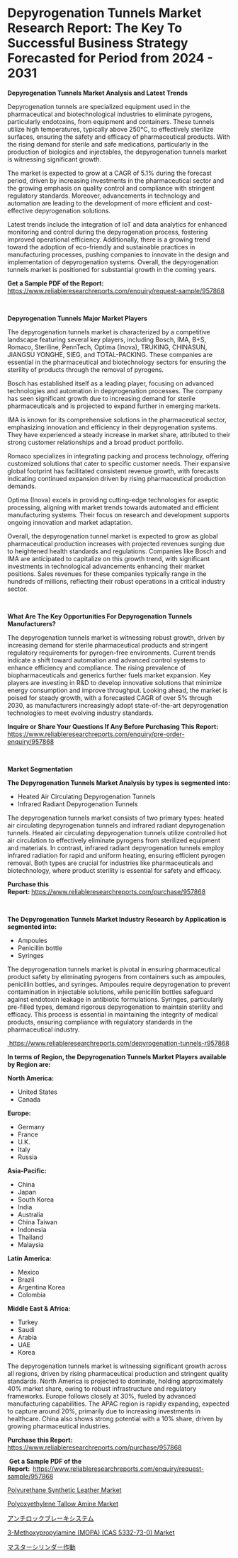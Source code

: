<p><h1>Depyrogenation Tunnels Market Research Report: The Key To Successful Business Strategy Forecasted for Period from 2024 - 2031</h1></p><p><strong>Depyrogenation Tunnels Market Analysis and Latest Trends</strong></p>
<p><p>Depyrogenation tunnels are specialized equipment used in the pharmaceutical and biotechnological industries to eliminate pyrogens, particularly endotoxins, from equipment and containers. These tunnels utilize high temperatures, typically above 250°C, to effectively sterilize surfaces, ensuring the safety and efficacy of pharmaceutical products. With the rising demand for sterile and safe medications, particularly in the production of biologics and injectables, the depyrogenation tunnels market is witnessing significant growth.</p><p>The market is expected to grow at a CAGR of 5.1% during the forecast period, driven by increasing investments in the pharmaceutical sector and the growing emphasis on quality control and compliance with stringent regulatory standards. Moreover, advancements in technology and automation are leading to the development of more efficient and cost-effective depyrogenation solutions. </p><p>Latest trends include the integration of IoT and data analytics for enhanced monitoring and control during the depyrogenation process, fostering improved operational efficiency. Additionally, there is a growing trend toward the adoption of eco-friendly and sustainable practices in manufacturing processes, pushing companies to innovate in the design and implementation of depyrogenation systems. Overall, the depyrogenation tunnels market is positioned for substantial growth in the coming years.</p></p>
<p><strong>Get a Sample PDF of the Report:&nbsp;</strong> <a href="https://www.reliableresearchreports.com/enquiry/request-sample/957868">https://www.reliableresearchreports.com/enquiry/request-sample/957868</a></p>
<p>&nbsp;</p>
<p><strong>Depyrogenation Tunnels Major Market Players</strong></p>
<p><p>The depyrogenation tunnels market is characterized by a competitive landscape featuring several key players, including Bosch, IMA, B+S, Romaco, Steriline, PennTech, Optima (Inova), TRUKING, CHINASUN, JIANGSU YONGHE, SIEG, and TOTAL-PACKING. These companies are essential in the pharmaceutical and biotechnology sectors for ensuring the sterility of products through the removal of pyrogens.</p><p>Bosch has established itself as a leading player, focusing on advanced technologies and automation in depyrogenation processes. The company has seen significant growth due to increasing demand for sterile pharmaceuticals and is projected to expand further in emerging markets.</p><p>IMA is known for its comprehensive solutions in the pharmaceutical sector, emphasizing innovation and efficiency in their depyrogenation systems. They have experienced a steady increase in market share, attributed to their strong customer relationships and a broad product portfolio.</p><p>Romaco specializes in integrating packing and process technology, offering customized solutions that cater to specific customer needs. Their expansive global footprint has facilitated consistent revenue growth, with forecasts indicating continued expansion driven by rising pharmaceutical production demands.</p><p>Optima (Inova) excels in providing cutting-edge technologies for aseptic processing, aligning with market trends towards automated and efficient manufacturing systems. Their focus on research and development supports ongoing innovation and market adaptation.</p><p>Overall, the depyrogenation tunnel market is expected to grow as global pharmaceutical production increases with projected revenues surging due to heightened health standards and regulations. Companies like Bosch and IMA are anticipated to capitalize on this growth trend, with significant investments in technological advancements enhancing their market positions. Sales revenues for these companies typically range in the hundreds of millions, reflecting their robust operations in a critical industry sector.</p></p>
<p>&nbsp;</p>
<p><strong>What Are The Key Opportunities For Depyrogenation Tunnels Manufacturers?</strong></p>
<p><p>The depyrogenation tunnels market is witnessing robust growth, driven by increasing demand for sterile pharmaceutical products and stringent regulatory requirements for pyrogen-free environments. Current trends indicate a shift toward automation and advanced control systems to enhance efficiency and compliance. The rising prevalence of biopharmaceuticals and generics further fuels market expansion. Key players are investing in R&D to develop innovative solutions that minimize energy consumption and improve throughput. Looking ahead, the market is poised for steady growth, with a forecasted CAGR of over 5% through 2030, as manufacturers increasingly adopt state-of-the-art depyrogenation technologies to meet evolving industry standards.</p></p>
<p><strong>Inquire or Share Your Questions If Any Before Purchasing This Report:</strong> <a href="https://www.reliableresearchreports.com/enquiry/pre-order-enquiry/957868">https://www.reliableresearchreports.com/enquiry/pre-order-enquiry/957868</a></p>
<p>&nbsp;</p>
<p><strong>Market Segmentation</strong></p>
<p><strong>The Depyrogenation Tunnels Market Analysis by types is segmented into:</strong></p>
<p><ul><li>Heated Air Circulating Depyrogenation Tunnels</li><li>Infrared Radiant Depyrogenation Tunnels</li></ul></p>
<p><p>The depyrogenation tunnels market consists of two primary types: heated air circulating depyrogenation tunnels and infrared radiant depyrogenation tunnels. Heated air circulating depyrogenation tunnels utilize controlled hot air circulation to effectively eliminate pyrogens from sterilized equipment and materials. In contrast, infrared radiant depyrogenation tunnels employ infrared radiation for rapid and uniform heating, ensuring efficient pyrogen removal. Both types are crucial for industries like pharmaceuticals and biotechnology, where product sterility is essential for safety and efficacy.</p></p>
<p><strong>Purchase this Report:&nbsp;</strong><a href="https://www.reliableresearchreports.com/purchase/957868">https://www.reliableresearchreports.com/purchase/957868</a></p>
<p>&nbsp;</p>
<p><strong>The Depyrogenation Tunnels Market Industry Research by Application is segmented into:</strong></p>
<p><ul><li>Ampoules</li><li>Penicillin bottle</li><li>Syringes</li></ul></p>
<p><p>The depyrogenation tunnels market is pivotal in ensuring pharmaceutical product safety by eliminating pyrogens from containers such as ampoules, penicillin bottles, and syringes. Ampoules require depyrogenation to prevent contamination in injectable solutions, while penicillin bottles safeguard against endotoxin leakage in antibiotic formulations. Syringes, particularly pre-filled types, demand rigorous depyrogenation to maintain sterility and efficacy. This process is essential in maintaining the integrity of medical products, ensuring compliance with regulatory standards in the pharmaceutical industry.</p></p>
<p><a href="https://www.reliableresearchreports.com/depyrogenation-tunnels-r957868">&nbsp;https://www.reliableresearchreports.com/depyrogenation-tunnels-r957868</a></p>
<p><strong>In terms of Region, the Depyrogenation Tunnels Market Players available by Region are:</strong></p>
<p>
    <p> <strong> North America: </strong>
        <ul>
            <li>United States</li>
            <li>Canada</li>
        </ul>
        </p> 
    <p> <strong> Europe: </strong>
        <ul>
            <li>Germany</li>
            <li>France</li>
            <li>U.K.</li>
            <li>Italy</li>
            <li>Russia</li>
        </ul>
        </p> 
    <p> <strong> Asia-Pacific: </strong>
        <ul>
            <li>China</li>
            <li>Japan</li>
            <li>South Korea</li>
            <li>India</li>
            <li>Australia</li>
            <li>China Taiwan</li>
            <li>Indonesia</li>
            <li>Thailand</li>
            <li>Malaysia</li>
        </ul>
        </p> 
    <p> <strong> Latin America: </strong>
        <ul>
            <li>Mexico</li>
            <li>Brazil</li>
            <li>Argentina Korea</li>
            <li>Colombia</li>
        </ul>
        </p> 
    <p> <strong> Middle East & Africa: </strong>
        <ul>
            <li>Turkey</li>
            <li>Saudi</li>
            <li>Arabia</li>
            <li>UAE</li>
            <li>Korea</li>
        </ul>
    </p>
    </p>
<p><p>The depyrogenation tunnels market is witnessing significant growth across all regions, driven by rising pharmaceutical production and stringent quality standards. North America is projected to dominate, holding approximately 40% market share, owing to robust infrastructure and regulatory frameworks. Europe follows closely at 30%, fueled by advanced manufacturing capabilities. The APAC region is rapidly expanding, expected to capture around 20%, primarily due to increasing investments in healthcare. China also shows strong potential with a 10% share, driven by growing pharmaceutical industries.</p></p>
<p><strong>Purchase this Report: </strong><a href="https://www.reliableresearchreports.com/purchase/957868">https://www.reliableresearchreports.com/purchase/957868</a></p>
<p>&nbsp;<strong>Get a Sample PDF of the Report:&nbsp;&nbsp;</strong><a href="https://www.reliableresearchreports.com/enquiry/request-sample/957868">https://www.reliableresearchreports.com/enquiry/request-sample/957868</a></p>
<p><strong></strong></p>
<p><p><a href="https://issuu.com/reportprime-2/docs/polyurethane-synthetic-leather-mark_cce1030129f037">Polyurethane Synthetic Leather Market</a></p><p><a href="https://issuu.com/reportprime-2/docs/polyoxyethylene-tallow-amine-market_d2c28c19532b08">Polyoxyethylene Tallow Amine Market</a></p><p><a href="https://medium.com/@harperhe4e26/anti-lock-brake-systems-market-%E3%81%AF-%E3%82%B3%E3%82%B9%E3%83%88%E7%AE%A1%E7%90%86%E3%81%A8%E5%8A%B9%E7%8E%87%E5%90%91%E4%B8%8A%E3%82%92%E5%84%AA%E5%85%88%E3%81%97%E3%81%BE%E3%81%99-%E3%81%95%E3%82%89%E3%81%AB-%E5%A0%B1%E5%91%8A%E6%9B%B8%E3%81%AF%E5%B8%82%E5%A0%B4%E3%81%AE%E9%9C%80%E8%A6%81%E9%9D%A2%E3%81%A8%E4%BE%9B%E7%B5%A6%E9%9D%A2%E3%81%AE%E4%B8%A1%E6%96%B9%E3%82%92%E3%82%AB%E3%83%90%E3%83%BC%E3%81%97%E3%81%A6%E3%81%84%E3%81%BE%E3%81%99-anti-lock-brake-4bf5a1736fb7">アンチロックブレーキシステム</a></p><p><a href="https://github.com/NasrinKhan99/Market-Research-Report-List-1/blob/main/3-methoxypropylamine-mopa-cas-5332-73-0-market.md">3-Methoxypropylamine (MOPA) (CAS 5332-73-0) Market</a></p><p><a href="https://medium.com/@harperhe4e26/master-cylinder-actuation-market-%E3%81%AE%E3%82%B0%E3%83%AD%E3%83%BC%E3%83%90%E3%83%AB%E5%B8%82%E5%A0%B4%E6%A6%82%E8%A6%81%E3%81%AF-%E4%B8%96%E7%95%8C%E3%81%8A%E3%82%88%E3%81%B3%E4%B8%BB%E8%A6%81%E5%B8%82%E5%A0%B4%E3%81%AB%E3%81%8A%E3%81%91%E3%82%8B%E6%A5%AD%E7%95%8C%E3%81%AB%E5%BD%B1%E9%9F%BF%E3%82%92%E4%B8%8E%E3%81%88%E3%82%8B%E4%B8%BB%E8%A6%81%E3%81%AA%E3%83%88%E3%83%AC%E3%83%B3%E3%83%89%E3%81%AB%E3%81%A4%E3%81%84%E3%81%A6-%E7%8B%AC%E8%87%AA%E3%81%AE%E8%A6%96%E7%82%B9%E3%82%92%E6%8F%90%E4%BE%9B%E3%81%97%E3%81%BE%E3%81%99-1d508d1ec809">マスターシリンダー作動</a></p></p>